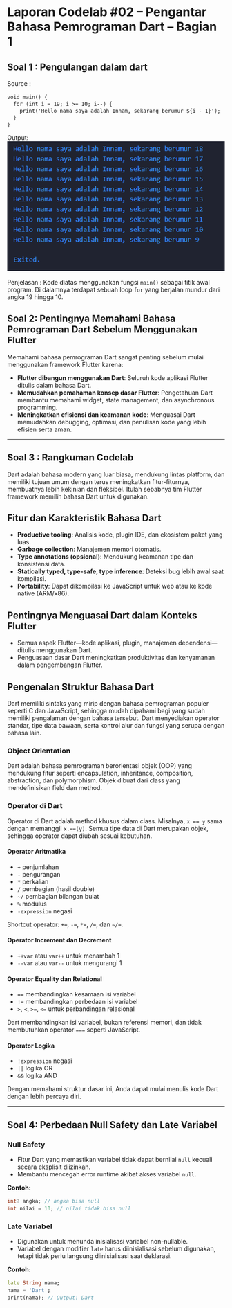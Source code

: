 # Laporan Codelab #02 – Pengantar Bahasa Pemrograman Dart – Bagian 1

## Soal 1 : Pengulangan dalam dart
Source :
```
void main() {
  for (int i = 19; i >= 10; i--) {
    print('Hello nama saya adalah Innam, sekarang berumur ${i - 1}');
  }
}
```
Output:
<img src="../Pertemuan02/img/image.png">

Penjelasan :
Kode diatas menggunakan fungsi `main()` sebagai titik awal program. Di dalamnya terdapat sebuah loop `for` yang berjalan mundur dari angka 19 hingga 10.



## Soal 2: Pentingnya Memahami Bahasa Pemrograman Dart Sebelum Menggunakan Flutter

Memahami bahasa pemrograman Dart sangat penting sebelum mulai menggunakan framework Flutter karena:

- **Flutter dibangun menggunakan Dart**: Seluruh kode aplikasi Flutter ditulis dalam bahasa Dart.
- **Memudahkan pemahaman konsep dasar Flutter**: Pengetahuan Dart membantu memahami widget, state management, dan asynchronous programming.
- **Meningkatkan efisiensi dan keamanan kode**: Menguasai Dart memudahkan debugging, optimasi, dan penulisan kode yang lebih efisien serta aman.

---

## Soal 3 : Rangkuman Codelab

Dart adalah bahasa modern yang luar biasa, mendukung lintas platform, dan memiliki tujuan umum dengan terus meningkatkan fitur-fiturnya, membuatnya lebih kekinian dan fleksibel. Itulah sebabnya tim Flutter framework memilih bahasa Dart untuk digunakan.


## Fitur dan Karakteristik Bahasa Dart

- **Productive tooling**: Analisis kode, plugin IDE, dan ekosistem paket yang luas.
- **Garbage collection**: Manajemen memori otomatis.
- **Type annotations (opsional)**: Mendukung keamanan tipe dan konsistensi data.
- **Statically typed, type-safe, type inference**: Deteksi bug lebih awal saat kompilasi.
- **Portability**: Dapat dikompilasi ke JavaScript untuk web atau ke kode native (ARM/x86).

## Pentingnya Menguasai Dart dalam Konteks Flutter

- Semua aspek Flutter—kode aplikasi, plugin, manajemen dependensi—ditulis menggunakan Dart.
- Penguasaan dasar Dart meningkatkan produktivitas dan kenyamanan dalam pengembangan Flutter.

## Pengenalan Struktur Bahasa Dart

Dart memiliki sintaks yang mirip dengan bahasa pemrograman populer seperti C dan JavaScript, sehingga mudah dipahami bagi yang sudah memiliki pengalaman dengan bahasa tersebut. Dart menyediakan operator standar, tipe data bawaan, serta kontrol alur dan fungsi yang serupa dengan bahasa lain.

### Object Orientation
Dart adalah bahasa pemrograman berorientasi objek (OOP) yang mendukung fitur seperti encapsulation, inheritance, composition, abstraction, dan polymorphism. Objek dibuat dari class yang mendefinisikan field dan method.

### Operator di Dart
Operator di Dart adalah method khusus dalam class. Misalnya, `x == y` sama dengan memanggil `x.==(y)`. Semua tipe data di Dart merupakan objek, sehingga operator dapat diubah sesuai kebutuhan.

#### Operator Aritmatika
- `+` penjumlahan
- `-` pengurangan
- `*` perkalian
- `/` pembagian (hasil double)
- `~/` pembagian bilangan bulat
- `%` modulus
- `-expression` negasi

Shortcut operator: `+=`, `-=`, `*=`, `/=`, dan `~/=`.

#### Operator Increment dan Decrement
- `++var` atau `var++` untuk menambah 1
- `--var` atau `var--` untuk mengurangi 1

#### Operator Equality dan Relational
- `==` membandingkan kesamaan isi variabel
- `!=` membandingkan perbedaan isi variabel
- `>`, `<`, `>=`, `<=` untuk perbandingan relasional

Dart membandingkan isi variabel, bukan referensi memori, dan tidak membutuhkan operator `===` seperti JavaScript.

#### Operator Logika
- `!expression` negasi
- `||` logika OR
- `&&` logika AND

Dengan memahami struktur dasar ini, Anda dapat mulai menulis kode Dart dengan lebih percaya diri.

---

## Soal 4: Perbedaan Null Safety dan Late Variabel

### Null Safety
- Fitur Dart yang memastikan variabel tidak dapat bernilai `null` kecuali secara eksplisit diizinkan.
- Membantu mencegah error runtime akibat akses variabel `null`.

**Contoh:**
```dart
int? angka; // angka bisa null
int nilai = 10; // nilai tidak bisa null
```

### Late Variabel
- Digunakan untuk menunda inisialisasi variabel non-nullable.
- Variabel dengan modifier `late` harus diinisialisasi sebelum digunakan, tetapi tidak perlu langsung diinisialisasi saat deklarasi.

**Contoh:**
```dart
late String nama;
nama = 'Dart';
print(nama); // Output: Dart
```